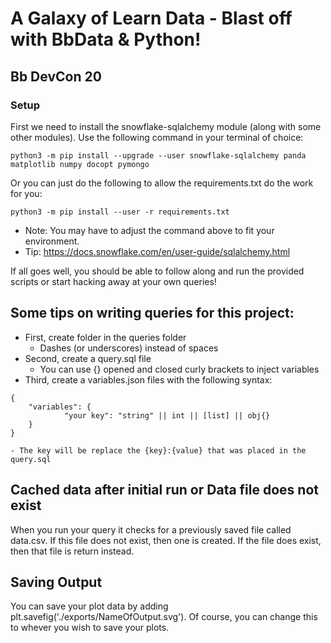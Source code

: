 # A Galaxy of Learn Data - Blast off with BbData & Python!
## Bb DevCon 20 

### Setup
First we need to install the snowflake-sqlalchemy module (along with some other modules). Use the following command in your terminal of choice:

```
python3 -m pip install --upgrade --user snowflake-sqlalchemy panda matplotlib numpy docopt pymongo
```

Or you can just do the following to allow the requirements.txt do the work for you:

```
python3 -m pip install --user -r requirements.txt
```


* Note: You may have to adjust the command above to fit your environment.
* Tip: https://docs.snowflake.com/en/user-guide/sqlalchemy.html


If all goes well, you should be able to follow along and run the provided scripts or start hacking away at your own queries!


## Some tips on writing queries for this project:
* First, create folder in the queries folder
    - Dashes (or underscores) instead of spaces
* Second, create a query.sql file
    - You can use {} opened and closed curly brackets to inject variables
* Third, create a variables.json files with the following syntax:
```
{
    "variables": {
            "your key": "string" || int || [list] || obj{}
    }
}    
```
    - The key will be replace the {key}:{value} that was placed in the query.sql

## Cached data after initial run or Data file does not exist
When you run your query it checks for a previously saved file called data.csv. If this file does not exist, then one is created. If the file does exist, then that file is return instead.

## Saving Output
You can save your plot data by adding plt.savefig('./exports/NameOfOutput.svg'). Of course, you can change this to whever you wish to save your plots.